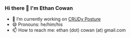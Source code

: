 ### Hi there 👋 I'm Ethan Cowan

- 🔭 I’m currently working on [CRUDy Posture](https://github.com/elocowan/CRUDy-posture)
- 😄 Pronouns: he/him/his
- 📫 How to reach me: ethan (dot) cowan (at) gmail.com

<!--
**elocowan/elocowan** is a ✨ _special_ ✨ repository because its `README.md` (this file) appears on your GitHub profile.

Here are some ideas to get you started:

- 🔭 I’m currently working on ...
- 🌱 I’m currently learning ...
- 👯 I’m looking to collaborate on ...
- 🤔 I’m looking for help with ...
- 💬 Ask me about ...
- 📫 How to reach me: ...
- 😄 Pronouns: ...
- ⚡ Fun fact: ...
-->
